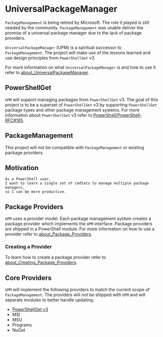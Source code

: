 # UniversalPackageManager

`PackageManagement` is being retired by Microsoft.
The role it played is still needed by the community.
`PackageManagement` was unable deliver the promise of a universal package manager due to the lack of package providers.

`UniversalPackageManager` (UPM) is a spiritual successor to `PackageManagement`.
The project will make use of the lessons learned and use design principles from `PowerShellGet` v3.

For more information on what `UniversalPackageManager` is and how to use it refer to [about_UniversalPackageManager](docs/en-US/about_UniversalPackageManager.md).

## PowerShellGet

`UPM` will support managing packages from `PowerShellGet` v3.
The goal of this project is to be a superset of `PowerShellGet` v3 by supporting `PowerShellGet` package types and other package management systems. For more information about `PowerShellGet` v3 refer to [PowerShell/PowerShell-RFC#185](https://github.com/PowerShell/PowerShell-RFC/pull/185).

## PackageManagement

This project will not be compatible with `PackageManagement` or existing package providers.

## Motivation

```none
As a PowerShell user,
I want to learn a single set of cmdlets to manage multiple package managers,
so I can be more productive.
```

## Package Providers

`UPM` uses a provider model.
Each package management system creates a package provider which implements the `UPM` interface.
Package providers are shipped in a PowerShell module. For more information on how to use a provider refer to [about_Package_Providers](docs/en-US/about_Package_Providers).

### Creating a Provider

To learn how to create a package provider refer to [about_Creating_Package_Providers](docs/en-US/about_Creating_Package_Providers.md).

## Core Providers

`UPM` will implement the following providers to match the current scope of `PackageManagement`.
The providers will not be shipped with `UPM` and will separate modules to better handle updating.

- [PowerShellGet v3](https://github.com/ThomasNieto/UniversalPackageManager.Provider.PowerShellGet)
- MSI
- MSU
- Programs
- NuGet
